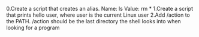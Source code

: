 0.Create a script that creates an alias.
Name: ls
Value: rm *
1.Create a script that prints hello user, where user is the current Linux user
2.Add /action to the PATH. /action should be the last directory the shell looks into when looking for a program
